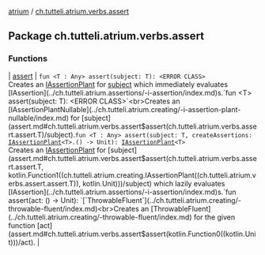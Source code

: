 [atrium](../index.md) / [ch.tutteli.atrium.verbs.assert](.)

## Package ch.tutteli.atrium.verbs.assert

### Functions

| [assert](assert.md) | `fun <T : Any> assert(subject: T): <ERROR CLASS>`<br>Creates an [IAssertionPlant](../ch.tutteli.atrium.creating/-i-assertion-plant/index.md) for [subject](assert.md#ch.tutteli.atrium.verbs.assert$assert(ch.tutteli.atrium.verbs.assert.assert.T)/subject) which immediately evaluates [IAssertion](../ch.tutteli.atrium.assertions/-i-assertion/index.md)s.`fun <T> assert(subject: T): <ERROR CLASS>`<br>Creates an [IAssertionPlantNullable](../ch.tutteli.atrium.creating/-i-assertion-plant-nullable/index.md) for [subject](assert.md#ch.tutteli.atrium.verbs.assert$assert(ch.tutteli.atrium.verbs.assert.assert.T)/subject).`fun <T : Any> assert(subject: T, createAssertions: `[`IAssertionPlant`](../ch.tutteli.atrium.creating/-i-assertion-plant/index.md)`<T>.() -> Unit): `[`IAssertionPlant`](../ch.tutteli.atrium.creating/-i-assertion-plant/index.md)`<T>`<br>Creates an [IAssertionPlant](../ch.tutteli.atrium.creating/-i-assertion-plant/index.md) for [subject](assert.md#ch.tutteli.atrium.verbs.assert$assert(ch.tutteli.atrium.verbs.assert.assert.T, kotlin.Function1((ch.tutteli.atrium.creating.IAssertionPlant((ch.tutteli.atrium.verbs.assert.assert.T)), kotlin.Unit)))/subject) which lazily evaluates [IAssertion](../ch.tutteli.atrium.assertions/-i-assertion/index.md)s.`fun assert(act: () -> Unit): `[`ThrowableFluent`](../ch.tutteli.atrium.creating/-throwable-fluent/index.md)<br>Creates an [ThrowableFluent](../ch.tutteli.atrium.creating/-throwable-fluent/index.md) for the given function [act](assert.md#ch.tutteli.atrium.verbs.assert$assert(kotlin.Function0((kotlin.Unit)))/act). |


